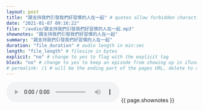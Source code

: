 ```yaml
---
layout: post
title: "跟支持我們引發我們好習慣的人在一起" # quotes allow forbidden characters like the colon
date: "2021-01-07 09:16:22"
file: "/audio/跟支持我們引發我們好習慣的人在一起.mp3"
shownotes: "跟支持我們引發我們好習慣的人在一起"
summary: "跟支持我們引發我們好習慣的人在一起"
duration: "file_duration" # audio length in min:sec
length: "file_length" # filesize in bytes
explicit: "no" # change to yes to flag with the explicit tag
block: "no" # change to yes to keep an episode from showing up in iTunes
# permalink: /1 # will be the ending part of the pages URL, delete to default to the title
---
```


<audio controls>
<source src="{{site.url}}{{site.baseurl}}{{ page.file }}" type="audio/x-mp3">
Your browser does not support the audio element.
</audio>
{{ page.shownotes }}
